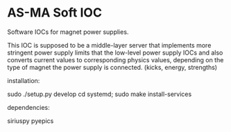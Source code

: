 # AS-MA Soft IOC

Software IOCs for magnet power supplies.

This IOC is supposed to be a middle-layer server that implements more stringent power supply limits that the low-level power supply IOCs and also converts current values to corresponding physics values, depending on the type of
magnet the power supply is connected. (kicks, energy, strengths)

installation:

 sudo ./setup.py develop
 cd systemd; sudo make install-services

 dependencies:

  siriuspy
  pyepics
